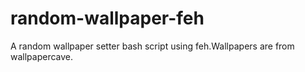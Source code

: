 # random-wallpaper-feh
A random wallpaper setter bash script using feh.Wallpapers are from wallpapercave.
